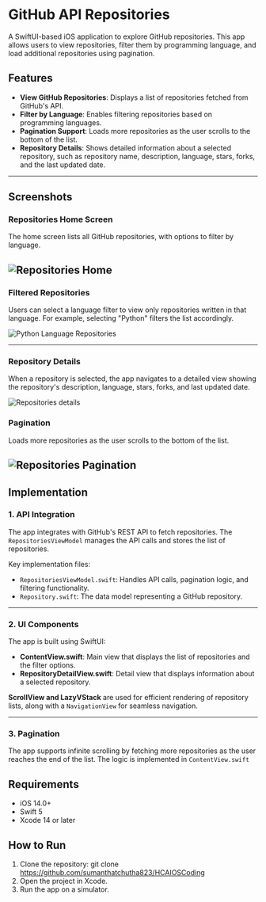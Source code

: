 # GitHub API Repositories

A SwiftUI-based iOS application to explore GitHub repositories. This app allows users to view repositories, filter them by programming language, and load additional repositories using pagination.

## Features
- **View GitHub Repositories**: Displays a list of repositories fetched from GitHub's API.
- **Filter by Language**: Enables filtering repositories based on programming languages.
- **Pagination Support**: Loads more repositories as the user scrolls to the bottom of the list.
- **Repository Details**: Shows detailed information about a selected repository, such as repository name, description, language, stars, forks, and the last updated date.

---

## Screenshots

### Repositories Home Screen
The home screen lists all GitHub repositories, with options to filter by language.

![Repositories Home](https://github.com/user-attachments/assets/f31f0d52-b216-4478-a4ca-f8a0c61bdcd0)
---

### Filtered Repositories
Users can select a language filter to view only repositories written in that language. For example, selecting "Python" filters the list accordingly.

![Python Language Repositories ](https://github.com/user-attachments/assets/9e898700-647a-47ec-a9ec-3bf62b0743f6)


---

### Repository Details
When a repository is selected, the app navigates to a detailed view showing the repository's description, language, stars, forks, and last updated date.

![Repositories details](https://github.com/user-attachments/assets/66e8468e-1887-438a-96e4-7f66f5885dd6)


### Pagination
Loads more repositories as the user scrolls to the bottom of the list.

![Repositories Pagination](https://github.com/user-attachments/assets/90ab96fb-8874-4902-b01c-453ba6c47700)
---

## Implementation

### **1. API Integration**
The app integrates with GitHub's REST API to fetch repositories. The `RepositoriesViewModel` manages the API calls and stores the list of repositories.

Key implementation files:
- `RepositoriesViewModel.swift`: Handles API calls, pagination logic, and filtering functionality.
- `Repository.swift`: The data model representing a GitHub repository.

---

### **2. UI Components**
The app is built using SwiftUI:
- **ContentView.swift**: Main view that displays the list of repositories and the filter options.
- **RepositoryDetailView.swift**: Detail view that displays information about a selected repository.

**ScrollView and LazyVStack** are used for efficient rendering of repository lists, along with a `NavigationView` for seamless navigation.

---

### **3. Pagination**
The app supports infinite scrolling by fetching more repositories as the user reaches the end of the list. The logic is implemented in `ContentView.swift`



## Requirements
- iOS 14.0+
- Swift 5
- Xcode 14 or later

## How to Run
1. Clone the repository: git clone https://github.com/sumanthatchutha823/HCAIOSCoding
2. Open the project in Xcode.
3. Run the app on a simulator.

